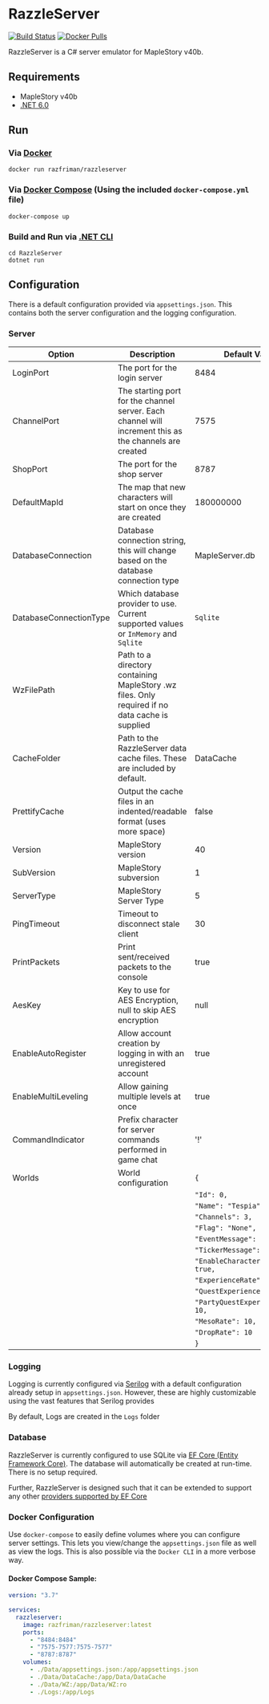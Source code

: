 # RazzleServer

[![Build Status](https://img.shields.io/endpoint.svg?url=https%3A%2F%2Factions-badge.atrox.dev%2Frazfriman%2Frazzleserver%2Fbadge&style=flat-square)](https://actions-badge.atrox.dev/razfriman/razzleserver/goto)
[![Docker Pulls](https://img.shields.io/docker/pulls/razfriman/razzleserver.svg)](https://hub.docker.com/r/razfriman/razzleserver)

RazzleServer is a C# server emulator for MapleStory v40b.

## Requirements

- MapleStory v40b
- [.NET 6.0](https://dotnet.microsoft.com/en-us/download)

## Run

### Via [Docker](https://www.docker.com/)

```
docker run razfriman/razzleserver
```

### Via [Docker Compose](https://docs.docker.com/compose/) (Using the included `docker-compose.yml` file)

```
docker-compose up
```

### Build and Run via [.NET CLI](https://docs.microsoft.com/en-us/dotnet/core/tools/)

```
cd RazzleServer
dotnet run
```

## Configuration

There is a default configuration provided via `appsettings.json`.
This contains both the server configuration and the logging configuration.

### Server

| Option                 | Description                                                                                            | Default Value  |
| ---------------------- | ------------------------------------------------------------------------------------------------------ | -------------- |
| LoginPort              | The port for the login server                                                                          | 8484           |
| ChannelPort            | The starting port for the channel server. Each channel will increment this as the channels are created | 7575           |
| ShopPort               | The port for the shop server                                                                           | 8787           |
| DefaultMapId           | The map that new characters will start on once they are created                                        | 180000000      |
| DatabaseConnection     | Database connection string, this will change based on the database connection type                     | MapleServer.db |
| DatabaseConnectionType | Which database provider to use. Current supported values or `InMemory` and `Sqlite`                    | `Sqlite`       |
| WzFilePath | Path to a directory containing MapleStory .wz files. Only required if no data cache is supplied |  |
| CacheFolder | Path to the RazzleServer data cache files. These are included by default. | DataCache |
| PrettifyCache | Output the cache files in an indented/readable format (uses more space) | false |
| Version | MapleStory version | 40 |
| SubVersion | MapleStory subversion | 1 |
| ServerType | MapleStory Server Type | 5 |
| PingTimeout | Timeout to disconnect stale client | 30 |
| PrintPackets | Print sent/received packets to the console | true |
| AesKey | Key to use for AES Encryption, null to skip AES encryption | null |
| EnableAutoRegister | Allow account creation by logging in with an unregistered account | true |
| EnableMultiLeveling | Allow gaining multiple levels at once | true |
| CommandIndicator | Prefix character for server commands performed in game chat | '!' |
| Worlds | World configuration | `{` | 
| | | `"Id": 0,`|
| | | `"Name": "Tespia",`|
| | | `"Channels": 3,`|
| | | `"Flag": "None",`|
| | | `"EventMessage": "",`|
| | | `"TickerMessage": "",`|
| | | `"EnableCharacterCreation": true,`|
| | | `"ExperienceRate": 10,`|
| | | `"QuestExperienceRate": 10,`|
| | | `"PartyQuestExperienceRate": 10,`|
| | | `"MesoRate": 10,`|
| | | `"DropRate": 10`|
| | | `}`|

### Logging

Logging is currently configured via [Serilog](https://serilog.net/) with a default configuration already setup in `appsettings.json`.
However, these are highly customizable using the vast features that Serilog provides

By default, Logs are created in the `Logs` folder

### Database

RazzleServer is currently configured to use SQLite via [EF Core (Entity Framework Core)](https://docs.microsoft.com/en-us/ef/core/).
The database will automatically be created at run-time. There is no setup required.

Further, RazzleServer is designed such that it can be extended to support any other [providers supported by EF Core](https://docs.microsoft.com/en-us/ef/core/providers/)

### Docker Configuration

Use `docker-compose` to easily define volumes where you can configure server settings. This lets you view/change the `appsettings.json` file as well as view the logs. This is also possible via the `Docker CLI` in a more verbose way.

#### Docker Compose Sample:

```yaml
version: "3.7"

services:
  razzleserver:
    image: razfriman/razzleserver:latest
    ports:
      - "8484:8484"
      - "7575-7577:7575-7577"
      - "8787:8787"
    volumes:
      - ./Data/appsettings.json:/app/appsettings.json
      - ./Data/DataCache:/app/Data/DataCache
      - ./Data/WZ:/app/Data/WZ:ro
      - ./Logs:/app/Logs
```
